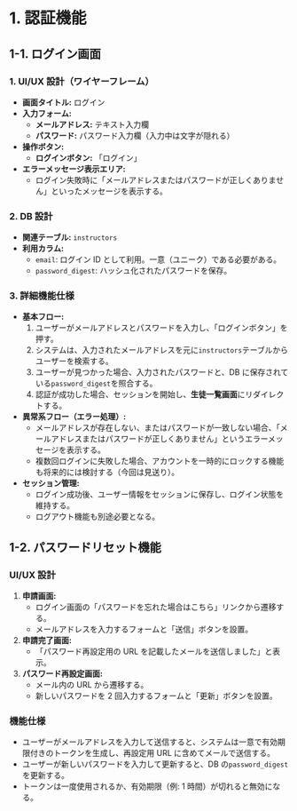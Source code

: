 # 1. 認証機能

## 1-1. ログイン画面

### 1. UI/UX 設計（ワイヤーフレーム）

- **画面タイトル:** ログイン
- **入力フォーム:**
  - **メールアドレス:** テキスト入力欄
  - **パスワード:** パスワード入力欄（入力中は文字が隠れる）
- **操作ボタン:**
  - **ログインボタン:** 「ログイン」
- **エラーメッセージ表示エリア:**
  - ログイン失敗時に「メールアドレスまたはパスワードが正しくありません」といったメッセージを表示する。

### 2. DB 設計

- **関連テーブル:** `instructors`
- **利用カラム:**
  - `email`: ログイン ID として利用。一意（ユニーク）である必要がある。
  - `password_digest`: ハッシュ化されたパスワードを保存。

### 3. 詳細機能仕様

- **基本フロー:**
  1. ユーザーがメールアドレスとパスワードを入力し、「ログインボタン」を押す。
  2. システムは、入力されたメールアドレスを元に`instructors`テーブルからユーザーを検索する。
  3. ユーザーが見つかった場合、入力されたパスワードと、DB に保存されている`password_digest`を照合する。
  4. 認証が成功した場合、セッションを開始し、**生徒一覧画面**にリダイレクトする。
- **異常系フロー（エラー処理）:**
  - メールアドレスが存在しない、またはパスワードが一致しない場合、「メールアドレスまたはパスワードが正しくありません」というエラーメッセージを表示する。
  - 複数回ログインに失敗した場合、アカウントを一時的にロックする機能も将来的には検討する（今回は見送り）。
- **セッション管理:**
  - ログイン成功後、ユーザー情報をセッションに保存し、ログイン状態を維持する。
  - ログアウト機能も別途必要となる。

## 1-2. パスワードリセット機能

### UI/UX 設計

1. **申請画面:**
   - ログイン画面の「パスワードを忘れた場合はこちら」リンクから遷移する。
   - メールアドレスを入力するフォームと「送信」ボタンを設置。
2. **申請完了画面:**
   - 「パスワード再設定用の URL を記載したメールを送信しました」と表示。
3. **パスワード再設定画面:**
   - メール内の URL から遷移する。
   - 新しいパスワードを 2 回入力するフォームと「更新」ボタンを設置。

### 機能仕様

- ユーザーがメールアドレスを入力して送信すると、システムは一意で有効期限付きのトークンを生成し、再設定用 URL に含めてメールで送信する。
- ユーザーが新しいパスワードを入力して更新すると、DB の`password_digest`を更新する。
- トークンは一度使用されるか、有効期限（例: 1 時間）が切れると無効になる。
